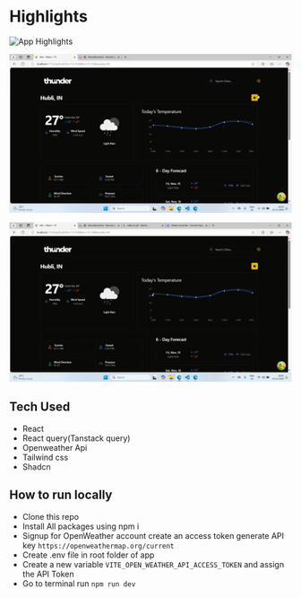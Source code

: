 # Highlights

![App Highlights](./readme-images/thunder.gif)

![Theme changes](./readme-images/themechange.gif)

![Reactive Charts](./readme-images/reactive-recharts.gif)

## Tech Used
- React
- React query(Tanstack query)
- Openweather Api
- Tailwind css
- Shadcn


## How to run locally

- Clone this repo
- Install All packages using npm i
- Signup for OpenWeather account create an access token generate API key `https://openweathermap.org/current`
- Create .env  file in root folder of app
- Create a new variable `VITE_OPEN_WEATHER_API_ACCESS_TOKEN` and assign the API Token
- Go to terminal run `npm run dev`